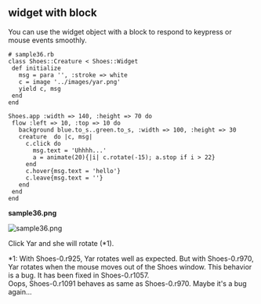 widget with block
-----------------

You can use the widget object with a block to respond to keypress or mouse events smoothly.

	# sample36.rb
	class Shoes::Creature < Shoes::Widget
	 def initialize
	   msg = para '', :stroke => white
	   c = image '../images/yar.png'
	   yield c, msg
	 end
	end
	
	Shoes.app :width => 140, :height => 70 do
	 flow :left => 10, :top => 10 do
	   background blue.to_s..green.to_s, :width => 100, :height => 30
	   creature  do |c, msg|
	     c.click do
	       msg.text = 'Uhhhh...'
	       a = animate(20){|i| c.rotate(-15); a.stop if i > 22}
	     end
	     c.hover{msg.text = 'hello'}
	     c.leave{msg.text = ''}
	   end
	 end
	end

**sample36.png**

![sample36.png](http://github.com/ashbb/shoes_tutorial_html/tree/master%2Fimages%2Fsample36.png?raw=true)

Click Yar and she will rotate (*1).

*1: With Shoes-0.r925, Yar rotates well as expected. But with Shoes-0.r970, Yar rotates when the mouse moves out of the Shoes window. This behavior is a bug. It has been fixed in Shoes-0.r1057. <br>
Oops, Shoes-0.r1091 behaves as same as Shoes-0.r970. Maybe it's a bug again...


